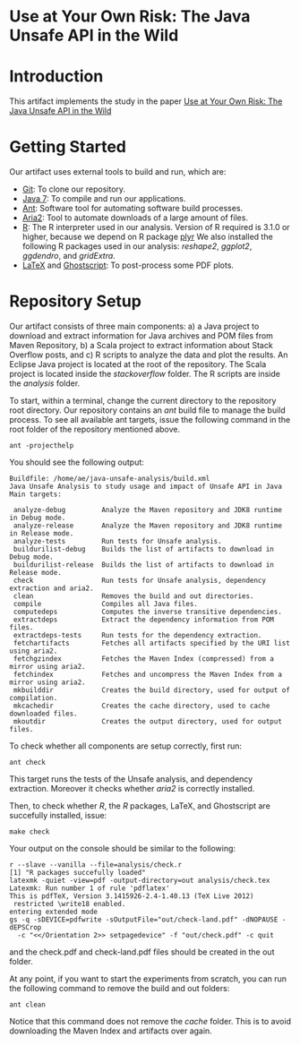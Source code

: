 
# Use at Your Own Risk: The Java Unsafe API in the Wild

# Introduction

This artifact implements the study in the paper [Use at Your Own Risk: The Java Unsafe API in the Wild](http://dx.doi.org/10.1145/2814270.2814313)

# Getting Started

Our artifact uses external tools to build and run, which are:

* [Git](https://git-scm.com/): To clone our repository.
* [Java 7](http://openjdk.java.net/):  To compile and run our applications.
* [Ant](http://ant.apache.org/): Software tool for automating software build processes.
* [Aria2](http://aria2.sourceforge.net/): Tool to automate downloads of a large amount of files.
* [R](http://www.r-project.org/): The R interpreter used in our analysis.
Version of R required is 3.1.0 or higher, because we depend on R package [plyr](http://cran.r-project.org/web/packages/plyr/index.html)
We also installed the following R packages used in our analysis: *reshape2*, *ggplot2*, *ggdendro*, and *gridExtra*.
* [LaTeX](http://www.latex-project.org/) and [Ghostscript](http://www.ghostscript.com/): To post-process some PDF plots.

# Repository Setup

Our artifact consists of three main components:
a) a Java project to download and extract information for Java archives and POM files from Maven Repository,
b) a Scala project to extract information about Stack Overflow posts, and
c) R scripts to analyze the data and plot the results.
An Eclipse Java project is located at the root of the repository.
The Scala project is located inside the *stackoverflow* folder.
The R scripts are inside the *analysis* folder.

To start, within a terminal, change the current directory to the repository root directory.
Our repository contains an *ant* build file to manage the build process.
To see all available ant targets, issue the following command in the root folder of the repository mentioned above.

    ant -projecthelp

You should see the following output:

    Buildfile: /home/ae/java-unsafe-analysis/build.xml
    Java Unsafe Analysis to study usage and impact of Unsafe API in Java
    Main targets:

     analyze-debug         Analyze the Maven repository and JDK8 runtime in Debug mode.
     analyze-release       Analyze the Maven repository and JDK8 runtime in Release mode.
     analyze-tests         Run tests for Unsafe analysis.
     buildurilist-debug    Builds the list of artifacts to download in Debug mode.
     buildurilist-release  Builds the list of artifacts to download in Release mode.
     check                 Run tests for Unsafe analysis, dependency extraction and aria2.
     clean                 Removes the build and out directories.
     compile               Compiles all Java files.
     computedeps           Computes the inverse transitive dependencies.
     extractdeps           Extract the dependency information from POM files.
     extractdeps-tests     Run tests for the dependency extraction.
     fetchartifacts        Fetches all artifacts specified by the URI list using aria2.
     fetchgzindex          Fetches the Maven Index (compressed) from a mirror using aria2.
     fetchindex            Fetches and uncompress the Maven Index from a mirror using aria2.
     mkbuilddir            Creates the build directory, used for output of compilation.
     mkcachedir            Creates the cache directory, used to cache downloaded files.
     mkoutdir              Creates the output directory, used for output files.


To check whether all components are setup correctly, first run:

    ant check

This target runs the tests of the Unsafe analysis, and dependency extraction.
Moreover it checks whether *aria2* is correctly installed.

Then, to check whether *R*, the *R* packages, LaTeX, and Ghostscript are succefully installed, issue:

    make check

Your output on the console should be similar to the following:

    r --slave --vanilla --file=analysis/check.r
    [1] "R packages succefully loaded"
    latexmk -quiet -view=pdf -output-directory=out analysis/check.tex
    Latexmk: Run number 1 of rule 'pdflatex'
    This is pdfTeX, Version 3.1415926-2.4-1.40.13 (TeX Live 2012)
     restricted \write18 enabled.
    entering extended mode
    gs -q -sDEVICE=pdfwrite -sOutputFile="out/check-land.pdf" -dNOPAUSE -dEPSCrop 
      -c "<</Orientation 2>> setpagedevice" -f "out/check.pdf" -c quit

and the check.pdf and check-land.pdf files should be created in the out folder.

At any point, if you want to start the experiments from scratch, you can run the following command to remove the build and out folders:

    ant clean

Notice that this command does not remove the *cache* folder.
This is to avoid downloading the Maven Index and artifacts over again.

